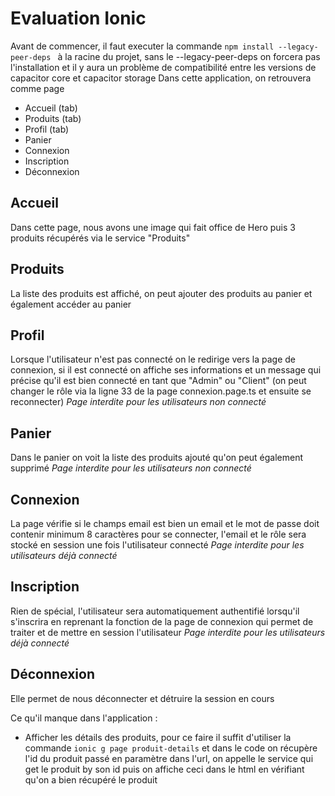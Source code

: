 ﻿# Evaluation Ionic

Avant de commencer, il faut executer la commande `npm install --legacy-peer-deps
` à la racine du projet, sans le --legacy-peer-deps on forcera pas l'installation et il y aura un problème de compatibilité entre les versions de capacitor core et capacitor storage
Dans cette application, on retrouvera comme page

- Accueil (tab)
- Produits (tab)
- Profil (tab)
- Panier
- Connexion
- Inscription
- Déconnexion

## Accueil
Dans cette page, nous avons une image qui fait office de Hero puis 3 produits récupérés via le service "Produits"

## Produits
La liste des produits est affiché, on peut ajouter des produits au panier et également accéder au panier

## Profil
Lorsque l'utilisateur n'est pas connecté on le redirige vers la page de connexion, si il est connecté on affiche ses informations et un message qui précise qu'il est bien connecté en tant que "Admin" ou "Client" (on peut changer le rôle via la ligne 33 de la page connexion.page.ts et ensuite se reconnecter)
*Page interdite pour les utilisateurs non connecté*

## Panier
Dans le panier on voit la liste des produits ajouté qu'on peut également supprimé
*Page interdite pour les utilisateurs non connecté*

## Connexion
La page vérifie si le champs email est bien un email et le mot de passe doit contenir minimum 8 caractères pour se connecter, l'email et le rôle sera stocké en session une fois l'utilisateur connecté
*Page interdite pour les utilisateurs déjà connecté*

## Inscription 
Rien de spécial, l'utilisateur sera automatiquement authentifié lorsqu'il s'inscrira en reprenant la fonction de la page de connexion qui permet de traiter et de mettre en session l'utilisateur
*Page interdite pour les utilisateurs déjà connecté*

## Déconnexion
Elle permet de nous déconnecter et détruire la session en cours


Ce qu'il manque dans l'application : 

 - Afficher les détails des produits, pour ce faire il suffit d'utiliser la commande `ionic g page produit-details` et dans le code on récupère l'id du produit passé en paramètre dans l'url, on appelle le service qui get le produit by son id puis on affiche ceci dans le html en vérifiant qu'on a bien récupéré le produit


